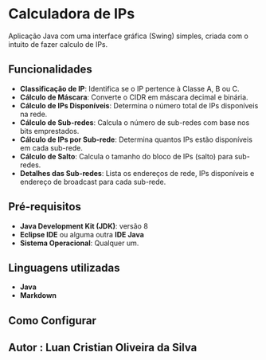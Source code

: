 # Calculadora de IPs

Aplicação Java com uma interface gráfica (Swing) simples, criada com o intuito de fazer calculo de IPs.

## Funcionalidades

- **Classificação de IP**: Identifica se o IP pertence à Classe A, B ou C.
- **Cálculo de Máscara**: Converte o CIDR em máscara decimal e binária.
- **Cálculo de IPs Disponíveis**: Determina o número total de IPs disponíveis na rede.
- **Cálculo de Sub-redes**: Calcula o número de sub-redes com base nos bits emprestados.
- **Cálculo de IPs por Sub-rede**: Determina quantos IPs estão disponíveis em cada sub-rede.
- **Cálculo de Salto**: Calcula o tamanho do bloco de IPs (salto) para sub-redes.
- **Detalhes das Sub-redes**: Lista os endereços de rede, IPs disponíveis e endereço de broadcast para cada sub-rede.

## Pré-requisitos

- **Java Development Kit (JDK)**: versão 8
- **Eclipse IDE** ou alguma outra **IDE Java**
- **Sistema Operacional**: Qualquer um.

## Linguagens utilizadas
- **Java**
- **Markdown**

## Como Configurar

   
## Autor : **Luan Cristian Oliveira da Silva**
